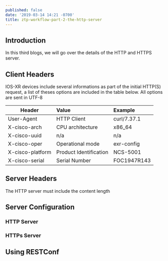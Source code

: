 ```yaml
---
published: false
date: '2019-03-14 14:21 -0700'
title: ztp-workflow-part-2-the-http-server
---
```

## Introduction

In this third blogs, we will go over the details of the HTTP and HTTPS server.

## Client Headers
IOS-XR devices include several informations as part of the initial HTTP(S) request, a list of theses options are included in the table below. All options are sent in UTF-8

| Header          | Value                  | Example     |
|-----------------|:-----------------------|:------------|
| User-Agent      | HTTP Client            | curl/7.37.1 |
| X-cisco-arch    | CPU architecture       | x86_64      |
| X-cisco-uuid    | n/a                    | n/a         |
| X-cisco-oper    | Operational mode       | exr-config  |
| X-cisco-platform| Product Identification | NCS-5001    |
| X-cisco-serial  | Serial Number          | FOC1947R143 |

## Server Headers

The HTTP server must include the content length

## Server Configuration

### HTTP Server

### HTTPs Server

## Using RESTConf
